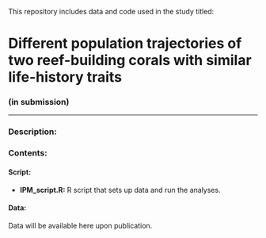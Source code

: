 This repository includes data and code used in the study titled:

# Different population trajectories of two reef-building corals with similar life-history traits

### (in submission)
---

### Description:

### Contents:
#### Script:
* **IPM_script.R:** R script that sets up data and run the analyses.

#### Data:
Data will be available here upon publication. 
